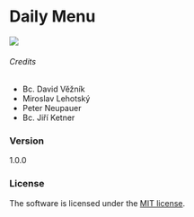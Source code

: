 # Daily Menu

![](https://img.shields.io/github/license/vekenele/denni-menu.svg)

###### Credits

- Bc. David Věžník
- Miroslav Lehotský
- Peter Neupauer
- Bc. Jiří Ketner

### Version
1.0.0

### License

The software is licensed under the [MIT license](http://opensource.org/licenses/MIT).
